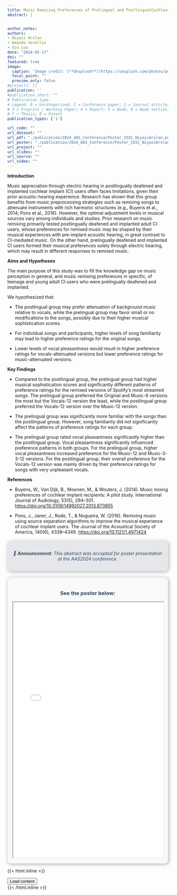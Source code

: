 ```yaml
---
title: Music Remixing Preferences of Prelingual and PostlingualCochlear Implant Users
abstract: | 


author_notes: 
authors:
- Niyazi Arslan
- Amanda Vecellio
- Xin Luo
date: "2024-02-17"
doi: ""
featured: true
image:
  caption: 'Image credit: [**Unsplash**](https://unsplash.com/photos/person-playing-dj-mixer-in-dark-room-IJRMI1BGPbw)'
  focal_point: ""
  preview_only: false
#projects: []
publication: ''
#publication_short: ""
# Publication type.
# Legend: 0 = Uncategorized; 1 = Conference paper; 2 = Journal article;
# 3 = Preprint / Working Paper; 4 = Report; 5 = Book; 6 = Book section;
# 7 = Thesis; 8 = Patent
publication_types: ['1']

url_code: ""
url_dataset: ""
url_pdf: "./publication/2024_AAS_Conference/Poster_ISSC_NiyaziArslan.pdf"
url_poster: "./publication/2024_AAS_Conference/Poster_ISSC_NiyaziArslan.png"
url_project: ""
url_slides: ""
url_source: ""
url_video: ""
---
```



**Introduction**

Music appreciation through electric hearing in postlingually
deafened and implanted cochlear implant (CI) users often
faces limitations, given their prior acoustic-hearing experience.
Research has shown that this group benefits from music
preprocessing strategies such as remixing songs to attenuate
instruments with rich harmonic structures (e.g., Buyens et al.,
2014; Pons et al., 2016). However, the optimal adjustment levels in
musical sources vary among individuals and studies. Prior
research on music remixing primarily tested postlingually
deafened and implanted adult CI users, whose preferences for
remixed music may be shaped by their musical experiences
with pre-implant acoustic hearing, in great contrast to
CI-mediated music. On the other hand, prelingually deafened
and implanted CI users formed their musical preferences solely
through electric hearing, which may result in different responses
to remixed music.

**Aims and Hypotheses**

The main purpose of this study was to fill the knowledge gap
on music perception in general, and music remixing
preferences in specific, of teenage and young adult CI users
who were prelingually deafened and implanted.

We hypothesized that:

- The postlingual group may prefer attenuation of
background music relative to vocals, while the prelingual
group may favor small or no modifications to the songs,
possibly due to their higher musical sophistication scores.

- For individual songs and participants, higher levels of song
familiarity may lead to higher preference ratings for the
original songs.

- Lower levels of vocal pleasantness would result in higher
preference ratings for vocals-attenuated versions but lower
preference ratings for music-attenuated versions.

**Key Findings**

- Compared to the postlingual group, the prelingual group
had higher musical sophistication scores and significantly
different patterns of preference ratings for the remixed
versions of Spotify’s most streamed songs. The prelingual
group preferred the Original and Music-6 versions the most
but the Vocals-12 version the least, while the postlingual
group preferred the Vocals-12 version over the Music-12
version.

- The prelingual group was significantly more familiar with the
songs than the postlingual group. However, song familiarity
did not significantly affect the patterns of preference ratings
for each group.

- The prelingual group rated vocal pleasantness significantly
higher than the postlingual group. Vocal pleasantness
significantly influenced preference patterns in both groups.
For the prelingual group, higher vocal pleasantness
increased preference for the Music-12 and Music-3-3-12
versions. For the postlingual group, their overall preference
for the Vocals-12 version was mainly driven by their
preference ratings for songs with very unpleasant vocals.

**References**

- Buyens, W., Van Dijk, B., Moonen, M., & Wouters, J. (2014). Music mixing preferences of cochlear implant recipients: A
pilot study. International Journal of Audiology, 53(5), 294–301. https://doi.org/10.3109/14992027.2013.873955

- Pons, J., Janer, J., Rode, T., & Nogueira, W. (2016). Remixing music using source separation algorithms to improve the
musical experience of cochlear implant users. The Journal of the Acoustical Society of America, 140(6), 4338–4349.
https://doi.org/10.1121/1.4971424



<style>
   .theme-text {
      color: #30475e; /* Dark blue color that should be readable on both light and dark backgrounds */
   }
</style>

<div style="background-color: #E5E7EB; padding: 15px; border: 1px solid #eaeaea; border-radius: 10px; box-shadow: 2px 2px 12px #aaa; margin-top: 20px; text-align: center; font-style: italic;" class="theme-text">

📢 **Announcement**: This abstract was accepted for poster presentation at the AAS2024 conference.

</div>


<div style="background-color: #f9f9f9; padding: 15px; border: 1px solid #eaeaea; border-radius: 10px; box-shadow: 2px 2px 12px #aaa; margin-top: 20px; text-align: center;" class="theme-text">

   ### **See the poster below:**

<iframe src="./Poster_ISSC_NiyaziArslan.pdf" width="100%" height="800px"></iframe>
</div>


{{< html.inline >}}
<div
  hx-get="/content.html"
  hx-trigger="click"
  hx-target="#content_target" />
  <button>Load content</button>
  <div id="content_target"></div>
</div>
{{< /html.inline >}}
